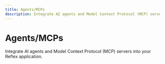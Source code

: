 ```yaml
---
title: Agents/MCPs
description: Integrate AI agents and Model Context Protocol (MCP) servers.
---
```


# Agents/MCPs

Integrate AI agents and Model Context Protocol (MCP) servers into your Reflex application.
